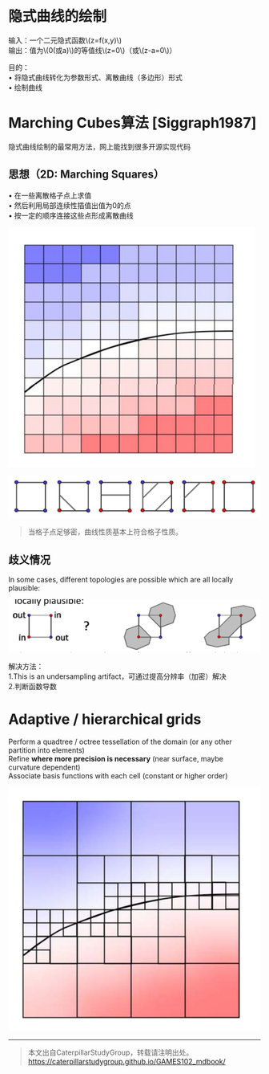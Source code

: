 # 隐式曲线的绘制   

输入：一个二元隐式函数\\(z=f(x,y)\\)     
输出：值为\\(0(或a)\\)的等值线\\(z=0\\)（或\\(z-a=0\\)）    

目的：     
• 将隐式曲线转化为参数形式、离散曲线（多边形）形式     
• 绘制曲线    


# Marching Cubes算法 [Siggraph1987]    

隐式曲线绘制的最常用方法，网上能找到很多开源实现代码    

## 思想（2D: Marching Squares）    

• 在一些离散格子点上求值     
• 然后利用局部连续性插值出值为0的点     
• 按一定的顺序连接这些点形成离散曲线    

![](../assets/瘾曲6.png)    

![](../assets/瘾曲7.png)    

> 当格子点足够密，曲线性质基本上符合格子性质。 

## 歧义情况   

In some cases, different topologies are possible which are all locally plausible:      

![](../assets/瘾曲8.png) 

解决方法：  
1.This is an undersampling artifact，可通过提高分辨率（加密）解决      
2.判断函数导数

# Adaptive / hierarchical grids

Perform a quadtree / octree tessellation of the domain (or any other partition into elements)     
Refine **where more precision is necessary** (near surface, maybe curvature dependent)      
Associate basis functions with each cell (constant or higher order)     

![](../assets/瘾曲9.png) 

---  

> 本文出自CaterpillarStudyGroup，转载请注明出处。
https://caterpillarstudygroup.github.io/GAMES102_mdbook/
